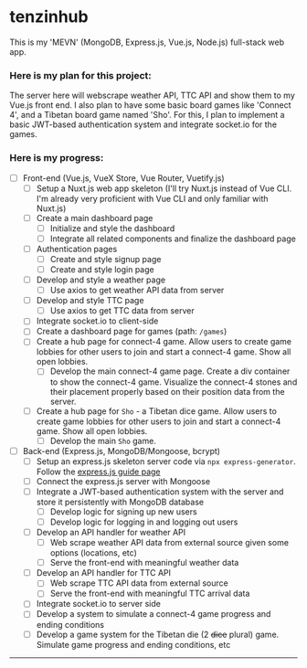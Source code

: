 # tenzinhub
This is my 'MEVN' (MongoDB, Express.js, Vue.js, Node.js) full-stack web app. 

### Here is my plan for this project:
The server here will webscrape weather API, TTC API and show them to my Vue.js front end. I also plan to have some basic board games like 'Connect 4', and a Tibetan board game named 'Sho'. For this, I plan to implement a basic JWT-based authentication system and integrate socket.io for the games.

### Here is my progress:
- [ ] Front-end (Vue.js, VueX Store, Vue Router, Vuetify.js)
  - [ ] Setup a Nuxt.js web app skeleton (I'll try Nuxt.js instead of Vue CLI. I'm already very proficient with Vue CLI and only familiar with Nuxt.js)
  - [ ] Create a main dashboard page
    - [ ] Initialize and style the dashboard
    - [ ] Integrate all related components and finalize the dashboard page
  - [ ] Authentication pages
    - [ ] Create and style signup page
    - [ ] Create and style login page
  - [ ] Develop and style a weather page
    - [ ] Use axios to get weather API data from server
  - [ ] Develop and style TTC page
    - [ ] Use axios to get TTC data from server
  - [ ] Integrate socket.io to client-side
  - [ ] Create a dashboard page for games (path: `/games`)
  - [ ] Create a hub page for connect-4 game. Allow users to create game lobbies for other users to join and start a connect-4 game. Show all open lobbies.
    - [ ] Develop the main connect-4 game page. Create a div container to show the connect-4 game. Visualize the connect-4 stones and their placement properly based on their position data from the server.
  - [ ] Create a hub page for `Sho` - a Tibetan dice game. Allow users to create game lobbies for other users to join and start a connect-4 game. Show all open lobbies.
    - [ ] Develop the main `Sho` game.
- [ ] Back-end (Express.js, MongoDB/Mongoose, bcrypt)
  - [ ] Setup an express.js skeleton server code via `npx express-generator`. Follow the [express.js guide page](https://expressjs.com/en/advanced/best-practice-security.html)
  - [ ] Connect the express.js server with Mongoose
  - [ ] Integrate a JWT-based authentication system with the server and store it persistently with MongoDB database
    - [ ] Develop logic for signing up new users
    - [ ] Develop logic for logging in and logging out users
  - [ ] Develop an API handler for weather API
    - [ ] Web scrape weather API data from external source given some options (locations, etc)
    - [ ] Serve the front-end with meaningful weather data
  - [ ] Develop an API handler for TTC API
    - [ ] Web scrape TTC API data from external source
    - [ ] Serve the front-end with meaningful TTC arrival data
  - [ ] Integrate socket.io to server side
  - [ ] Develop a system to simulate a connect-4 game progress and ending conditions
  - [ ] Develop a game system for the Tibetan die (2 ~~dice~~ plural) game. Simulate game progress and ending conditions, etc

-------------------------